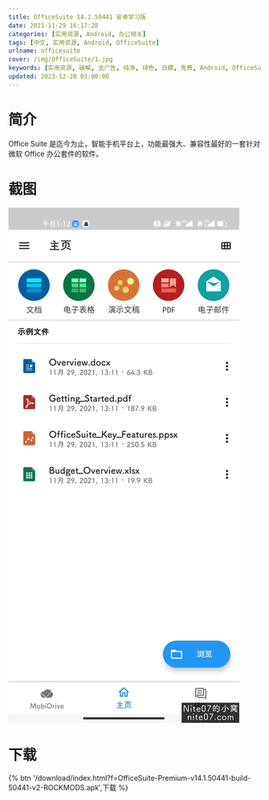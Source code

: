 ```yaml
---
title: OfficeSuite 14.1.50441 安卓学习版
date: 2021-11-29 16:17:28
categories: [实用资源, Android, 办公相关]
tags: [中文, 实用资源, Android, OfficeSuite]
urlname: officesuite
cover: /img/OfficeSuite/1.jpg
keywords: [实用资源, 破解, 去广告, 纯净, 绿色, 白嫖, 免费, Android, OfficeSuite]
updated: 2023-12-28 03:00:00
---
```


# 简介

Office Suite 是迄今为止，智能手机平台上，功能最强大、兼容性最好的一套针对微软 Office 办公套件的软件。

# 截图

![](/img/OfficeSuite/2.jpg)

# 下载

{% btn '/download/index.html?f=OfficeSuite-Premium-v14.1.50441-build-50441-v2-ROCKMODS.apk',下载 %}
